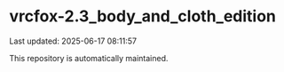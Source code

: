 # vrcfox-2.3_body_and_cloth_edition

Last updated: 2025-06-17 08:11:57

This repository is automatically maintained.
